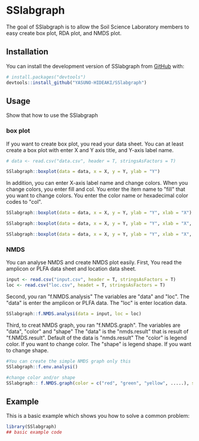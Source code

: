 
# SSlabgraph

<!-- badges: start -->
<!-- badges: end -->

The goal of SSlabgraph is to allow the Soil Science Laboratory members to easy create box plot, RDA plot, and NMDS plot.

## Installation

You can install the development version of SSlabgraph from [GitHub](https://github.com/YASUNO-HIDEAKI/SSlabgraph.git) with:

``` r
# install.packages("devtools")
devtools::install_github("YASUNO-HIDEAKI/SSlabgraph")
```

## Usage

Show that how to use the SSlabgraph

### box plot
If you want to create box plot, you read your data sheet.
You can at least create a box plot with enter X and Y axis title, and Y-axis label name.

``` r
# data <- read.csv("data.csv", header = T, stringsAsFactors = T)

SSlabgraph::boxplot(data = data, x = X, y = Y, ylab = "Y")
```

In addition, you can enter X-axis label name and change colors.
When you change colors, you enter fill and col. You enter the item name to "fill" that you want to change colors. You enter the color name or hexadecimal color codes to "col".

``` r
SSlabgraph::boxplot(data = data, x = X, y = Y, ylab = "Y", xlab = "X")

SSlabgraph::boxplot(data = data, x = X, y = Y, ylab = "Y", xlab = "X", fill = X, col = c("green", "yellow"))

SSlabgraph::boxplot(data = data, x = X, y = Y, ylab = "Y", xlab = "X", fill = X, col = c("#006400", "#ffff00"))
```

### NMDS
You can analyse NMDS and create NMDS plot easily.
First, You read the amplicon or PLFA data sheet and location data sheet.

``` r
input <- read.csv("input.csv", header = T, stringsAsFactors = T)
loc <- read.csv("loc.csv", headet = T, stringsAsFactors = T)
```
Second, you ran "f.NMDS.analysis"
The variables are "data" and "loc". 
The "data" is enter the amplicon or PLFA data.
The "loc" is enter location data. 

``` r
SSlabgraph::f.NMDS.analysi(data = input, loc = loc)
```

Third, to creat NMDS graph, you ran "f.NMDS.graph".
The variables are "data",  "color" and "shape"
The "data" is the "nmds.result" that is result of "f.NMDS.result".
Default of the data is "nmds.result"
The "color" is legend color. If you want to change color.
The "shape" is legend shape. If you want to change shape.

``` r
#You can create the simple NMDS graph only this
SSlabgraph::f.env.analysi()

#change color and/or shape
SSlabgraph:: f.NMDS.graph(color = c("red", "green", "yellow", .....), shape = c(1, 2, 3, ......))
```

## Example

This is a basic example which shows you how to solve a common problem:

``` r
library(SSlabgraph)
## basic example code
```

